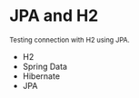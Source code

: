 # JPA and H2
<sub>Testing connection with H2 using JPA.</sub>

- H2
- Spring Data
- Hibernate  
- JPA  